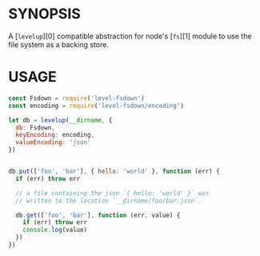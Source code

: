 # SYNOPSIS
A [`levelup`][0] compatible abstraction for node's [`fs`][1] module to use
the file system as a backing store.

# USAGE
```js
const Fsdown = require('level-fsdown')
const encoding = require('level-fsdown/encoding')

let db = levelup(__dirname, {
  db: Fsdown,
  keyEncoding: encoding,
  valueEncoding: 'json'
})


db.put(['foo', 'bar'], { hello: 'world' }, function (err) {
  if (err) throw err

  // a file containing the json `{ hello: 'world' }` was
  // written to the location `__dirname/foo/bar.json`.

  db.get(['foo', 'bar'], function (err, value) {
    if (err) throw err
    console.log(value)
  })
})
```

